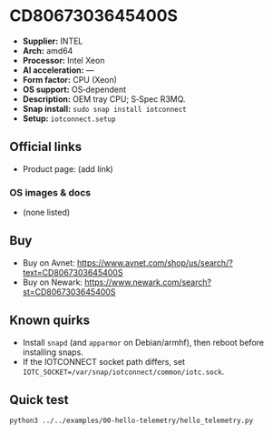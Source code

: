 # CD8067303645400S

- **Supplier:** INTEL
- **Arch:** amd64
- **Processor:** Intel Xeon
- **AI acceleration:** —
- **Form factor:** CPU (Xeon)
- **OS support:** OS‑dependent
- **Description:** OEM tray CPU; S‑Spec R3MQ.
- **Snap install:** `sudo snap install iotconnect`
- **Setup:** `iotconnect.setup`

## Official links
- Product page: (add link)

### OS images & docs
- (none listed)

## Buy
- Buy on Avnet: https://www.avnet.com/shop/us/search/?text=CD8067303645400S
- Buy on Newark: https://www.newark.com/search?st=CD8067303645400S

## Known quirks
- Install `snapd` (and `apparmor` on Debian/armhf), then reboot before installing snaps.
- If the IOTCONNECT socket path differs, set `IOTC_SOCKET=/var/snap/iotconnect/common/iotc.sock`.

## Quick test
```bash
python3 ../../examples/00-hello-telemetry/hello_telemetry.py
```
